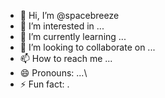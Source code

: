 - 👋 Hi, I’m @spacebreeze
- 👀 I’m interested in ...
- 🌱 I’m currently learning ...
- 💞️ I’m looking to collaborate on ...
- 📫 How to reach me ...
- 😄 Pronouns: ...\
- ⚡ Fun fact: . 
 
<!---
spacebreeze/spacebreeze is a ✨ special ✨ repository because its `README.md` (this file) appears on your GitHub profile.
You can click the Preview link to take a look at your changes.
--->  
    
